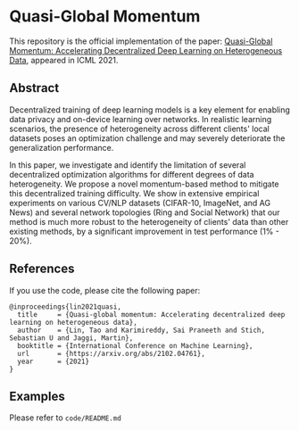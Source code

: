# Quasi-Global Momentum
This repository is the official implementation of the paper: [Quasi-Global Momentum: Accelerating Decentralized Deep Learning on Heterogeneous Data](https://arxiv.org/abs/2102.04761), appeared in ICML 2021.

## Abstract
Decentralized training of deep learning models
is a key element for enabling data privacy and on-device learning over networks.
In realistic learning scenarios,
the presence of heterogeneity across different clients' local datasets
poses an optimization challenge and may severely deteriorate the generalization performance.

In this paper, we investigate and identify the limitation of several decentralized optimization algorithms
for different degrees of data heterogeneity.
We propose a novel momentum-based method
to mitigate this decentralized training difficulty.
We show in extensive empirical experiments
on various CV/NLP datasets (CIFAR-10, ImageNet, and AG News)
and several network topologies (Ring and Social Network) that
our method is much more robust to the heterogeneity of clients' data than other existing methods,
by a significant improvement in test performance (1% - 20%).


## References
If you use the code, please cite the following paper:

```
@inproceedings{lin2021quasi,
  title     = {Quasi-global momentum: Accelerating decentralized deep learning on heterogeneous data},
  author    = {Lin, Tao and Karimireddy, Sai Praneeth and Stich, Sebastian U and Jaggi, Martin},
  booktitle = {International Conference on Machine Learning},
  url       = {https://arxiv.org/abs/2102.04761},
  year      = {2021}
}
```

## Examples
Please refer to `code/README.md`